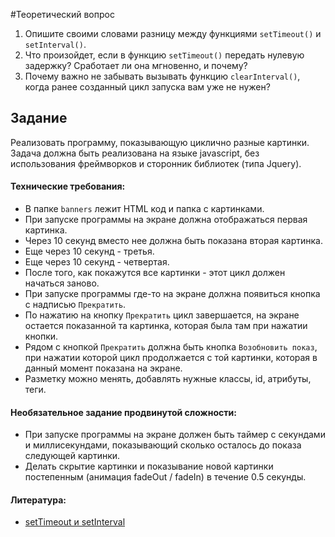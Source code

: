 #Теоретический вопрос

1. Опишите своими словами разницу между функциями `setTimeout()` и `setInterval()`.
2. Что произойдет, если в функцию `setTimeout()` передать нулевую задержку? Сработает ли она мгновенно, и почему?
3. Почему важно не забывать вызывать функцию `clearInterval()`, когда ранее созданный цикл запуска вам уже не нужен?

## Задание

Реализовать программу, показывающую циклично разные картинки. Задача должна быть реализована на языке javascript, без использования фреймворков и сторонник библиотек (типа Jquery).

#### Технические требования:
- В папке `banners` лежит HTML код и папка с картинками.
- При запуске программы на экране должна отображаться первая картинка.
- Через 10 секунд вместо нее должна быть показана вторая картинка.
- Еще через 10 секунд - третья.
- Еще через 10 секунд - четвертая.
- После того, как покажутся все картинки - этот цикл должен начаться заново.
- При запуске программы где-то на экране должна появиться кнопка с надписью `Прекратить`.
- По нажатию на кнопку `Прекратить` цикл завершается, на экране остается показанной та картинка, которая была там при нажатии кнопки.
- Рядом с кнопкой `Прекратить` должна быть кнопка `Возобновить показ`, при нажатии которой цикл продолжается с той картинки, которая в данный момент показана на экране.
- Разметку можно менять, добавлять нужные классы, id, атрибуты, теги.

#### Необязательное задание продвинутой сложности:
- При запуске программы на экране должен быть таймер с секундами и миллисекундами, показывающий сколько осталось до показа следующей картинки.
- Делать скрытие картинки и показывание новой картинки постепенным (анимация fadeOut / fadeIn) в течение 0.5 секунды.

#### Литература:
- [setTimeout и setInterval](https://learn.javascript.ru/settimeout-setinterval)
